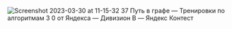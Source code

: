 ![Screenshot 2023-03-30 at 11-15-32 37  Путь в графе — Тренировки по алгоритмам 3 0 от Яндекса — Дивизион B — Яндекс Контест](https://user-images.githubusercontent.com/88425424/228773677-31968027-3c82-48e3-baf2-121c3b8611e7.png)
